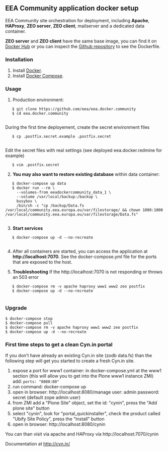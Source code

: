 ## EEA Community application docker setup

EEA Community site orchestration for deployment, including 
**Apache**, **HAProxy**, **ZEO server**, **ZEO client**, 
mailserver and a dedicated data container.

**ZEO server** and **ZEO client** have the same base image, you can find it on
[Docker Hub](https://registry.hub.docker.com/u/eeacms/cynin/) or you can
inspect the [Github repository](https://github.com/eea/eea.docker.cynin) 
to see the Dockerfile.

### Installation
1. Install [Docker](https://www.docker.com/).
2. Install [Docker Compose](https://docs.docker.com/compose/).

### Usage

1. Production environment:
 ```
    $ git clone https://github.com/eea/eea.docker.community
    $ cd eea.docker.community
    
 ```
During the first time deployement, create the secret environment files
 ```
    $ cp .postfix.secret.example .postfix.secret
    
 ```
Edit the secret files with real settings (see deployed eea.docker.redmine for example)
 ```
    $ vim .postfix.secret
 ```
2. **You may also want to restore existing database** within data container:
 ```
    $ docker-compose up data
    $ docker run --rm \
      --volumes-from eeadockercommunity_data_1 \
      --volume /var/local/backup:/backup \
      busybox \
      /bin/sh -c "cp /backup/Data.fs /var/local/community.eea.europa.eu/var/filestorage/ && chown 1000:1000 /var/local/community.eea.europa.eu/var/filestorage/Data.fs"
      
 ```
3. **Start services**
 ```
    $ docker-compose up -d --no-recreate
    
 ```
4. After all containers are started, you can access the application at **http://localhost:7070**. See the docker-compose.yml file for the ports that are exposed to the host.

5. **Troubleshooting**
   If the http://localhost:7070 is not responding or throws an 503 error
 ```
    $ docker-compose rm -v apache haproxy www1 www2 zeo postfix
    $ docker-compose up -d --no-recreate
    
 ```

### Upgrade

    $ docker-compose stop
    $ docker-compose pull
    $ docker-compose rm -v apache haproxy www1 www2 zeo postfix
    $ docker-compose up -d --no-recreate

### First time steps to get a clean Cyn.in portal

If you don't have already an existing Cyn.in site (zodb data.fs) than the following step will get you started to create a fresh Cyn.in site. 

1. expose a port for www1 container: in docker-compose.yml at the www1 section (this will allow you to get into the Plone www1 instance ZMI) add: ```ports: "8080:80"```
2. run command: docker-compose up
3. open in browser: http://localhost:8080/manage
user: admin
password: secret
(default zope admin user)
4. from ZMI add a "Plone Site" object, set the id: "cynin", press the "Add plone site" button
5. select "cynin", look for "portal_quickinstaller", check the product called "Ubify Site Policy", press the "Install" button
6. open in browser: http://localhost:8080/cynin

You can than visit via apache and HAProxy via http://localhost:7070/cynin

Documentation at http://cyn.in/
